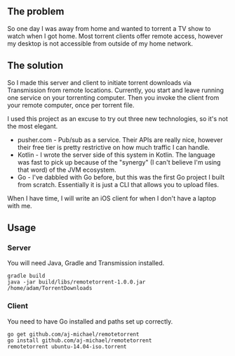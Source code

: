 ## The problem
So one day I was away from home and wanted to torrent a TV show to watch when I got home. Most torrent clients offer remote access, however my desktop is not accessible from outside of my home network.

## The solution

So I made this server and client to initiate torrent downloads via Transmission from remote locations. Currently, you start and leave running one service on your torrenting computer. Then you invoke the client from your remote computer, once per torrent file.

I used this project as an excuse to try out three new technologies, so it's not the most elegant.
* pusher.com - Pub/sub as a service. Their APIs are really nice, however their free tier is pretty restrictive on how much traffic I can handle.
* Kotlin - I wrote the server side of this system in Kotlin. The language was fast to pick up because of the "synergy" (I can't believe I'm using that word) of the JVM ecosystem.
* Go - I've dabbled with Go before, but this was the first Go project I built from scratch. Essentially it is just a CLI that allows you to upload files.

When I have time, I will write an iOS client for when I don't have a laptop with me.

## Usage

### Server

You will need Java, Gradle and Transmission installed.

    gradle build
    java -jar build/libs/remotetorrent-1.0.0.jar /home/adam/TorrentDownloads


### Client

You need to have Go installed and paths set up correctly.

    go get github.com/aj-michael/remotetorrent
    go install github.com/aj-michael/remotetorrent
    remotetorrent ubuntu-14.04-iso.torrent